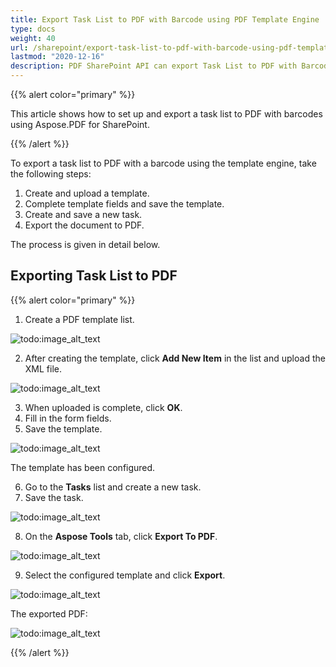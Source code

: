 ```yaml
---
title: Export Task List to PDF with Barcode using PDF Template Engine
type: docs
weight: 40
url: /sharepoint/export-task-list-to-pdf-with-barcode-using-pdf-template-engine/
lastmod: "2020-12-16"
description: PDF SharePoint API can export Task List to PDF with Barcode using PDF Template Engine.
---
```


{{% alert color="primary" %}}

This article shows how to set up and export a task list to PDF with barcodes using Aspose.PDF for SharePoint.

{{% /alert %}}

To export a task list to PDF with a barcode using the template engine, take the following steps:

1. Create and upload a template.
1. Complete template fields and save the template.
1. Create and save a new task.
1. Export the document to PDF.

The process is given in detail below.

## **Exporting Task List to PDF**

{{% alert color="primary" %}}

1. Create a PDF template list.

![todo:image_alt_text](export-task-list-to-pdf-with-barcode-using-pdf-template-engine_1.png)


2. After creating the template, click **Add New Item** in the list and upload the XML file.

![todo:image_alt_text](export-task-list-to-pdf-with-barcode-using-pdf-template-engine_2.png)

3. When uploaded is complete, click **OK**.
4. Fill in the form fields.
5. Save the template.

![todo:image_alt_text](export-task-list-to-pdf-with-barcode-using-pdf-template-engine_3.png)

The template has been configured.

6. Go to the **Tasks** list and create a new task.
7. Save the task.

![todo:image_alt_text](export-task-list-to-pdf-with-barcode-using-pdf-template-engine_4.png)

8. On the **Aspose Tools** tab, click **Export To PDF**.

![todo:image_alt_text](export-task-list-to-pdf-with-barcode-using-pdf-template-engine_5.png)

9. Select the configured template and click **Export**.

![todo:image_alt_text](export-task-list-to-pdf-with-barcode-using-pdf-template-engine_6.png)

The exported PDF:

![todo:image_alt_text](export-task-list-to-pdf-with-barcode-using-pdf-template-engine_7.png)

{{% /alert %}}
